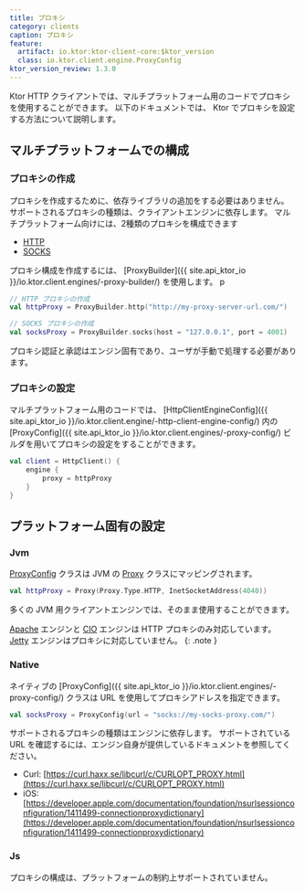 ```yaml
---
title: プロキシ
category: clients
caption: プロキシ
feature:
  artifact: io.ktor:ktor-client-core:$ktor_version
  class: io.ktor.client.engine.ProxyConfig
ktor_version_review: 1.3.0
---
```


Ktor HTTP クライアントでは、マルチプラットフォーム用のコードでプロキシを使用することができます。
以下のドキュメントでは、 Ktor でプロキシを設定する方法について説明します。

## マルチプラットフォームでの構成

### プロキシの作成

プロキシを作成するために、依存ライブラリの追加をする必要はありません。
サポートされるプロキシの種類は、クライアントエンジンに依存します。
マルチプラットフォーム向けには、2種類のプロキシを構成できます

* [HTTP](https://ja.wikipedia.org/wiki/%E3%83%97%E3%83%AD%E3%82%AD%E3%82%B7)
* [SOCKS](https://ja.wikipedia.org/wiki/SOCKS)

プロキシ構成を作成するには、 [ProxyBuilder]({{ site.api_ktor_io }}/io.ktor.client.engines/-proxy-builder/) を使用します。
p
```kotlin
// HTTP プロキシの作成
val httpProxy = ProxyBuilder.http("http://my-proxy-server-url.com/")

// SOCKS プロキシの作成
val socksProxy = ProxyBuilder.socks(host = "127.0.0.1", port = 4001)
```

プロキシ認証と承認はエンジン固有であり、ユーザが手動で処理する必要があります。

### プロキシの設定

マルチプラットフォーム用のコードでは、 [HttpClientEngineConfig]({{ site.api_ktor_io }}/io.ktor.client.engine/-http-client-engine-config/) 内の [ProxyConfig]({{ site.api_ktor_io }}/io.ktor.client.engines/-proxy-config/) ビルダを用いてプロキシの設定をすることができます。

```kotlin
val client = HttpClient() {
    engine {
        proxy = httpProxy
    }
}
```

## プラットフォーム固有の設定

### Jvm

[ProxyConfig]({{site.api_ktor_io}}/io.ktor.client.engines/-proxy-config/) クラスは JVM の [Proxy](https://docs.oracle.com/javase/7/docs/api/java/net/Proxy.html) クラスにマッピングされます。

```kotlin
val httpProxy = Proxy(Proxy.Type.HTTP, InetSocketAddress(4040))
```

多くの JVM 用クライアントエンジンでは、そのまま使用することができます。

[Apache]({{site.api_ktor_io}}/io.ktor.client.engine.apache/-apache/) エンジンと [CIO]({{site.api_ktor_io}}/io.ktor.client.engine.cio/-c-i-o/) エンジンは HTTP プロキシのみ対応しています。
[Jetty]({{site.api_ktor_io}}/io.ktor.client.engine.jetty/-jetty/) エンジンはプロキシに対応していません。
{: .note }

### Native

ネイティブの [ProxyConfig]({{ site.api_ktor_io }}/io.ktor.client.engines/-proxy-config/) クラスは URL を使用してプロキシアドレスを指定できます。

```kotlin
val socksProxy = ProxyConfig(url = "socks://my-socks-proxy.com/")
```

サポートされるプロキシの種類はエンジンに依存します。
サポートされている URL を確認するには、エンジン自身が提供しているドキュメントを参照してください。

- Curl: [https://curl.haxx.se/libcurl/c/CURLOPT_PROXY.html](https://curl.haxx.se/libcurl/c/CURLOPT_PROXY.html)
- iOS: [https://developer.apple.com/documentation/foundation/nsurlsessionconfiguration/1411499-connectionproxydictionary](https://developer.apple.com/documentation/foundation/nsurlsessionconfiguration/1411499-connectionproxydictionary)

### Js

プロキシの構成は、プラットフォームの制約上サポートされていません。
